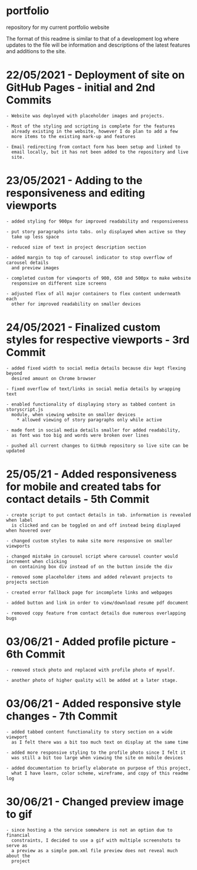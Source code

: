 # portfolio
repository for my current portfolio website


The format of this readme is similar to that of a development log where updates to the file
will be information and descriptions of the latest features and additions to the site.

# 22/05/2021 - Deployment of site on GitHub Pages - initial and 2nd Commits

    - Website was deployed with placeholder images and projects.

    - Most of the styling and scripting is complete for the features 
      already existing in the website, however I do plan to add a few
      more items to the existing mark-up and features

    - Email redirecting from contact form has been setup and linked to 
      email locally, but it has not been added to the repository and live
      site.

# 23/05/2021 - Adding to the responsiveness and editing viewports 

    - added styling for 900px for improved readability and responsiveness

    - put story paragraphs into tabs. only displayed when active so they
      take up less space

    - reduced size of text in project description section

    - added margin to top of carousel indicator to stop overflow of carousel details
      and preview images

    - completed custom for viewports of 900, 650 and 500px to make website
      responsive on different size screens

    - adjusted flex of all major containers to flex content underneath each
      other for improved readability on smaller devices

# 24/05/2021 - Finalized custom styles for respective viewports - 3rd Commit

    - added fixed width to social media details because div kept flexing beyond
      desired amount on Chrome browser

    - fixed overflow of text/links in social media details by wrapping text

    - enabled functionality of displaying story as tabbed content in storyscript.js
      module, when viewing website on smaller devices
        * allowed viewing of story paragraphs only while active

    - made font in social media details smaller for added readability,
      as font was too big and words were broken over lines
    
    - pushed all current changes to GitHub repository so live site can be updated

# 25/05/21 - Added responsiveness for mobile and created tabs for contact details - 5th Commit

    - create script to put contact details in tab. information is revealed when label
      is clicked and can be toggled on and off instead being displayed when hovered over

    - changed custom styles to make site more responsive on smaller viewports

    - changed mistake in carousel script where carousel counter would increment when clicking
      on containing box div instead of on the button inside the div

    - removed some placeholder items and added relevant projects to projects section

    - created error fallback page for incomplete links and webpages

    - added button and link in order to view/download resume pdf document

    - removed copy feature from contact details due numerous overlapping bugs

  # 03/06/21 - Added profile picture - 6th Commit

    - removed stock photo and replaced with profile photo of myself.

    - another photo of higher quality will be added at a later stage.

  # 03/06/21 - Added responsive style changes - 7th Commit

    - added tabbed content functionality to story section on a wide viewport
      as I felt there was a bit too much text on display at the same time
    
    - added more responsive styling to the profile photo since I felt it
      was still a bit too large when viewing the site on mobile devices

    - added documentation to briefly elaborate on purpose of this project, 
      what I have learn, color scheme, wireframe, and copy of this readme log
  
  # 30/06/21 - Changed preview image to gif

    - since hosting a the service somewhere is not an option due to financial
      constraints, I decided to use a gif with multiple screenshots to serve as
      a preview as a simple pom.xml file preview does not reveal much about the
      project
